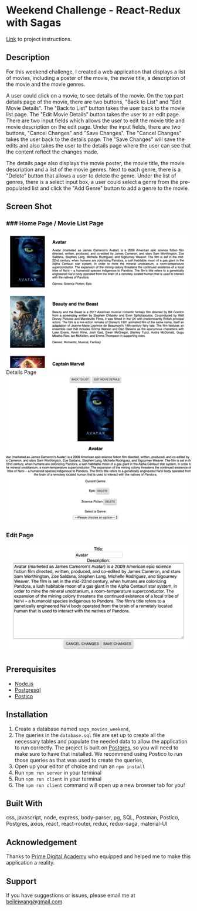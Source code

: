 # Weekend Challenge - React-Redux with Sagas

[Link](./INSTRUCTIONS.md) to project instructions.

## Description

For this weekend challenge, I created a web application that displays a list of movies, including a poster of the movie, the movie title, a description of the movie and the movie genres.

A user could click on a movie, to see details of the movie. On the top part details page of the movie, there are two buttons, "Back to List" and "Edit Movie Details". The "Back to List" button takes the user back to the movie list page. The "Edit Movie Details" button takes the user to an edit page. There are two input fields which allows the user to edit the movie title and movie description on the edit page. Under the input fields, there are two buttons, "Cancel Changes" and "Save Changes". The "Cancel Changes" takes the user back to the details page. The "Save Changes" will save the edits and also takes the user to the details page where the user can see that the content reflect the changes made.

The details page also displays the movie poster, the movie title, the movie description and a list of the movie genres. Next to each genre, there is a "Delete" button that allows a user to delete the genre. Under the list of genres, there is a select input box, a user could select a genre from the pre-populated list and click the "Add Genre" button to add a genre to the movie.

## Screen Shot

### ### Home Page / Movie List Page

![movieList](screenshots/MovieListPage.png)
Details Page
![detailsPage](screenshots/DetailsPage.png)

### Edit Page

![Edit](screenshots/EditPage.png)

## Prerequisites

- [Node.js](https://nodejs.org/en/)
- [Postgresql](https://www.postgresql.org/download/)
- [Postico](https://eggerapps.at/postico/)

## Installation

1. Create a database named `saga_movies_weekend`,
2. The queries in the `database.sql` file are set up to create all the necessary tables and populate the needed data to allow the application to run correctly. The project is built on [Postgres](https://www.postgresql.org/download/), so you will need to make sure to have that installed. We recommend using Postico to run those queries as that was used to create the queries,
3. Open up your editor of choice and run an `npm install`
4. Run `npm run server` in your terminal
5. Run `npm run client` in your terminal
6. The `npm run client` command will open up a new browser tab for you!

## Built With

css, javascript, node, express, body-parser, pg, SQL, Postman, Postico, Postgres, axios, react, react-router, redux, redux-saga, material-UI

## Acknowledgement

Thanks to [Prime Digital Academy](www.primeacademy.io) who equipped and helped me to make this application a reality.

## Support

If you have suggestions or issues, please email me at [beileiwang@gmail.com](beileiwang@gmail.com).
